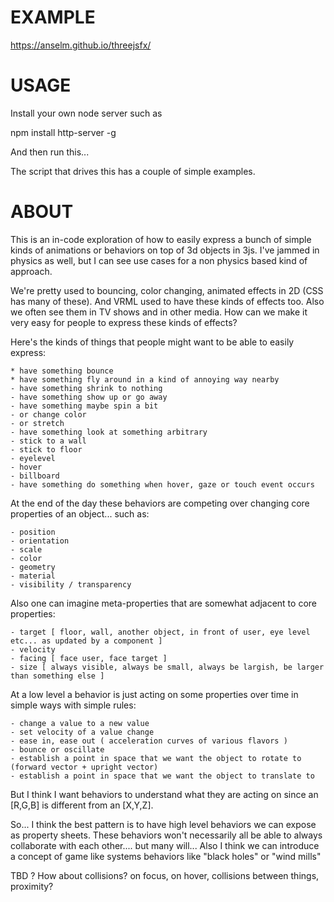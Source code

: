# EXAMPLE

https://anselm.github.io/threejsfx/

# USAGE

Install your own node server such as

  npm install http-server -g

And then run this...

The script that drives this has a couple of simple examples.

# ABOUT

This is an in-code exploration of how to easily express a bunch of simple kinds of animations or behaviors on top of 3d objects in 3js. I've jammed in physics as well, but I can see use cases for a non physics based kind of approach.

We're pretty used to bouncing, color changing, animated effects in 2D (CSS has many of these). And VRML used to have these kinds of effects too. Also we often see them in TV shows and in other media. How can we make it very easy for people to express these kinds of effects?

Here's the kinds of things that people might want to be able to easily express:

	* have something bounce
	* have something fly around in a kind of annoying way nearby
	- have something shrink to nothing
	- have something show up or go away
	- have something maybe spin a bit
	- or change color
	- or stretch
	- have something look at something arbitrary
	- stick to a wall
	- stick to floor
	- eyelevel
	- hover
	- billboard
	- have something do something when hover, gaze or touch event occurs

At the end of the day these behaviors are competing over changing core properties of an object... such as:

	- position
	- orientation
	- scale
	- color
	- geometry
	- material
	- visibility / transparency

Also one can imagine meta-properties that are somewhat adjacent to core properties:

	- target [ floor, wall, another object, in front of user, eye level etc... as updated by a component ]
	- velocity
	- facing [ face user, face target ]
	- size [ always visible, always be small, always be largish, be larger than something else ]

At a low level a behavior is just acting on some properties over time in simple ways with simple rules:

	- change a value to a new value
	- set velocity of a value change
	- ease in, ease out ( acceleration curves of various flavors )
	- bounce or oscillate
	- establish a point in space that we want the object to rotate to (forward vector + upright vector)
	- establish a point in space that we want the object to translate to

But I think I want behaviors to understand what they are acting on since an [R,G,B] is different from an [X,Y,Z].

So... I think the best pattern is to have high level behaviors we can expose as property sheets.
These behaviors won't necessarily all be able to always collaborate with each other.... but many will...
Also I think we can introduce a concept of game like systems behaviors like "black holes" or "wind mills"

TBD
	? How about collisions? on focus, on hover, collisions between things, proximity?



